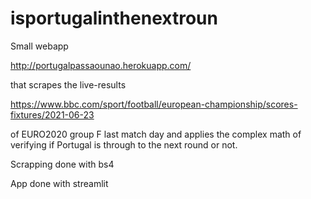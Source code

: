 # isportugalinthenextroun

Small webapp 



http://portugalpassaounao.herokuapp.com/



that scrapes the live-results 



https://www.bbc.com/sport/football/european-championship/scores-fixtures/2021-06-23



of EURO2020 group F last match day and applies the complex math of verifying if Portugal is through to the next round or not.



Scrapping done with bs4

App done with streamlit
